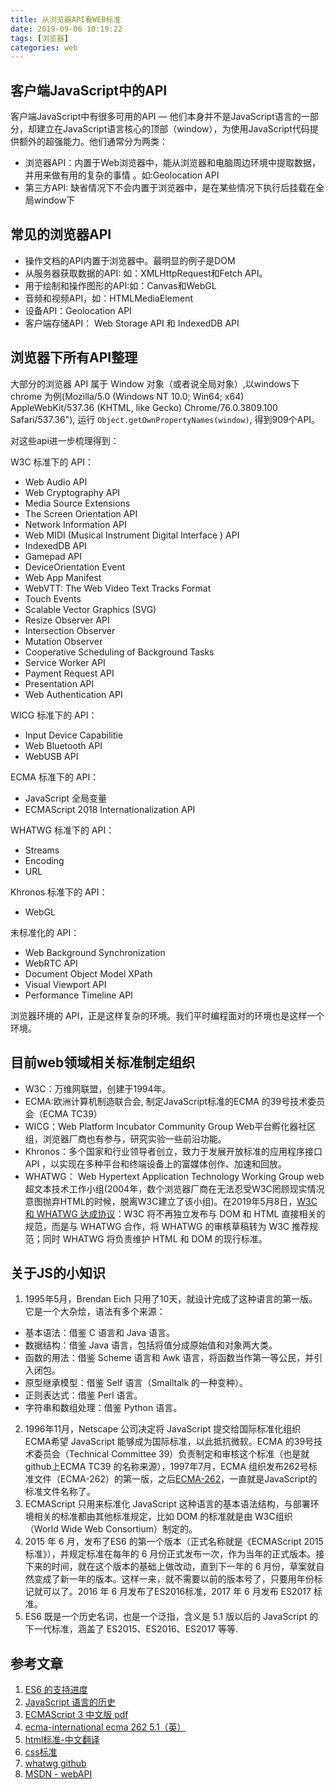 ```yaml
---
title: 从浏览器API看WEB标准
date: 2019-09-06 10:19:22
tags: [浏览器]
categories: web
---
```

## 客户端JavaScript中的API
客户端JavaScript中有很多可用的API — 他们本身并不是JavaScript语言的一部分，却建立在JavaScript语言核心的顶部（window），为使用JavaScript代码提供额外的超强能力。他们通常分为两类：

- 浏览器API：内置于Web浏览器中，能从浏览器和电脑周边环境中提取数据，并用来做有用的复杂的事情 。如:Geolocation API
- 第三方API: 缺省情况下不会内置于浏览器中，是在某些情况下执行后挂载在全局window下

## 常见的浏览器API

- 操作文档的API内置于浏览器中。最明显的例子是DOM
- 从服务器获取数据的API: 如：XMLHttpRequest和Fetch API。
- 用于绘制和操作图形的API:如：Canvas和WebGL
- 音频和视频API，如：HTMLMediaElement
- 设备API：Geolocation API
- 客户端存储API： Web Storage API 和 IndexedDB API

## 浏览器下所有API整理
大部分的浏览器 API 属于 Window 对象（或者说全局对象）,以windows下chrome 为例(Mozilla/5.0 (Windows NT 10.0; Win64; x64) AppleWebKit/537.36 (KHTML, like Gecko) Chrome/76.0.3809.100 Safari/537.36"), 运行 `Object.getOwnPropertyNames(window)`, 得到909个API。

对这些api进一步梳理得到：  

W3C 标准下的 API：
* Web Audio API
* Web Cryptography API
* Media Source Extensions
* The Screen Orientation API
* Network Information API
* Web MIDI (Musical Instrument Digital Interface ) API
* IndexedDB API
* Gamepad API
* DeviceOrientation Event
* Web App Manifest
* WebVTT: The Web Video Text Tracks Format
* Touch Events
* Scalable Vector Graphics (SVG)
* Resize Observer API
* Intersection Observer
* Mutation Observer
* Cooperative Scheduling of Background Tasks
* Service Worker API
* Payment Request API
* Presentation API
* Web Authentication API

WICG 标准下的 API：
* Input Device Capabilitie
* Web Bluetooth API
* WebUSB API

ECMA 标准下的 API：
* JavaScript 全局变量
* ECMAScript 2018 Internationalization API

WHATWG 标准下的 API：
* Streams
* Encoding
* URL

Khronos 标准下的 API：
* WebGL

未标准化的 API：
* Web Background Synchronization
* WebRTC API
* Document Object Model XPath
* Visual Viewport API
* Performance Timeline API

浏览器环境的 API，正是这样复杂的环境。我们平时编程面对的环境也是这样一个环境。

## 目前web领域相关标准制定组织

- W3C：万维网联盟，创建于1994年。
- ECMA:欧洲计算机制造联合会, 制定JavaScript标准的ECMA 的39号技术委员会（ECMA TC39）
- WICG：Web Platform Incubator Community Group Web平台孵化器社区组，浏览器厂商也有参与，研究实验一些前沿功能。
- Khronos：多个国家和行业领导者创立，致力于发展开放标准的应用程序接口 API ，以实现在多种平台和终端设备上的富媒体创作、加速和回放。
- WHATWG： Web Hypertext Application Technology Working Group web超文本技术工作小组(2004年，数个浏览器厂商在无法忍受W3C罔顾现实情况意图抛弃HTML的时候，脱离W3C建立了该小组)。在2019年5月8日，[W3C 和 WHATWG 达成协议](https://www.w3.org/blog/news/archives/7753)：W3C 将不再独立发布与 DOM 和 HTML 直接相关的规范，而是与 WHATWG 合作，将 WHATWG 的审核草稿转为 W3C 推荐规范；同时 WHATWG 将负责维护 HTML 和 DOM 的现行标准。



## 关于JS的小知识

1. 1995年5月，Brendan Eich 只用了10天，就设计完成了这种语言的第一版。它是一个大杂烩，语法有多个来源： 
- 基本语法：借鉴 C 语言和 Java 语言。  
- 数据结构：借鉴 Java 语言，包括将值分成原始值和对象两大类。  
- 函数的用法：借鉴 Scheme 语言和 Awk 语言，将函数当作第一等公民，并引入闭包。  
- 原型继承模型：借鉴 Self 语言（Smalltalk 的一种变种）。  
- 正则表达式：借鉴 Perl 语言。  
- 字符串和数组处理：借鉴 Python 语言。 
2. 1996年11月，Netscape 公司决定将 JavaScript 提交给国际标准化组织 ECMA希望 JavaScript 能够成为国际标准，以此抵抗微软。ECMA 的39号技术委员会（Technical Committee 39）负责制定和审核这个标准（也是就github上ECMA TC39 的名称来源），1997年7月，ECMA 组织发布262号标准文件（ECMA-262）的第一版，之后[ECMA-262](https://github.com/tc39/ecma262)，一直就是JavaScript的标准文件名称了。
3. ECMAScript 只用来标准化 JavaScript 这种语言的基本语法结构，与部署环境相关的标准都由其他标准规定，比如 DOM 的标准就是由 W3C组织（World Wide Web Consortium）制定的。
4. 2015 年 6 月，发布了ES6 的第一个版本（正式名称就是《ECMAScript 2015 标准》），并规定标准在每年的 6 月份正式发布一次，作为当年的正式版本。接下来的时间，就在这个版本的基础上做改动，直到下一年的 6 月份，草案就自然变成了新一年的版本。这样一来，就不需要以前的版本号了，只要用年份标记就可以了。2016 年 6 月发布了ES2016标准，2017 年 6 月发布 ES2017 标准。
5. ES6 既是一个历史名词，也是一个泛指，含义是 5.1 版以后的 JavaScript 的下一代标准，涵盖了 ES2015、ES2016、ES2017 等等.

## 参考文章
1. [ES6 的支持进度](https://kangax.github.io/compat-table/es6/)
2. [JavaScript 语言的历史](https://wangdoc.com/javascript/basic/history.html)
3. [ECMAScript 3 中文版 pdf](http://yanhaijing.com/es5/ECMAScript%E8%A7%84%E8%8C%83-%E7%AC%AC%E4%B8%89%E7%89%88_%E4%B8%AD%E6%96%87%E7%89%88.pdf)
4. [ecma-international ecma 262 5.1（英）](http://www.ecma-international.org/ecma-262/5.1/index.html)
5. [html标准-中文翻译](https://whatwg-cn.github.io/html/)
6. [css标准](https://www.w3.org/Style/CSS/)
7. [whatwg github](https://github.com/whatwg/)
8. [MSDN - webAPI](https://developer.mozilla.org/zh-CN/docs/Learn/JavaScript/Client-side_web_APIs/Introduction)